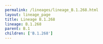 ```yaml
---
permalink: /lineages/lineage_B.1.268.html
layout: lineage_page
title: Lineage B.1.268
lineage: B.1.268
parent: B.1
children: ['B.1.268']
---
```

